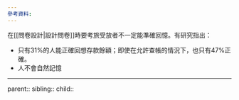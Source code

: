 ```yaml
---
參考資料:
---
```

在[[問卷設計|設計問卷]]時要考旅受放者不一定能準確回憶。有研究指出：
- 只有31%的人能正確回想存款餘額；即使在允許查帳的情況下，也只有47%正確。
- 人不會自然記憶
- - -
parent::
sibling::
child::